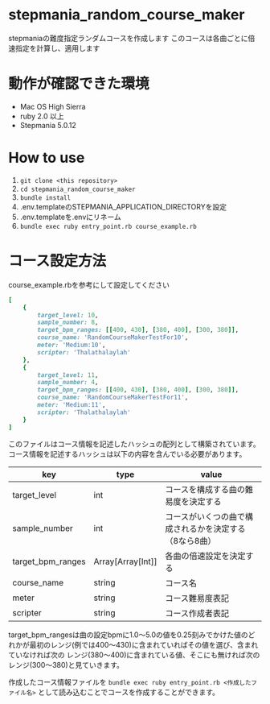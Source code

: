 # stepmania_random_course_maker
stepmaniaの難度指定ランダムコースを作成します
このコースは各曲ごとに倍速指定を計算し、適用します

# 動作が確認できた環境

- Mac OS High Sierra
- ruby 2.0 以上
- Stepmania 5.0.12

# How to use
1. `git clone <this repository>`
1. `cd stepmania_random_course_maker`
1. `bundle install`
1. .env.templateのSTEPMANIA_APPLICATION_DIRECTORYを設定
1. .env.templateを.envにリネーム
1. `bundle exec ruby entry_point.rb course_example.rb`

# コース設定方法
course_example.rbを参考にして設定してください
```course_example.rb
[
    {
        target_level: 10,
        sample_number: 8,
        target_bpm_ranges: [[400, 430], [380, 400], [300, 380]],
        course_name: 'RandomCourseMakerTestFor10',
        meter: 'Medium:10',
        scripter: 'Thalathalaylah'
    },
    {
        target_level: 11,
        sample_number: 4,
        target_bpm_ranges: [[400, 430], [380, 400], [300, 380]],
        course_name: 'RandomCourseMakerTestFor11',
        meter: 'Medium:11',
        scripter: 'Thalathalaylah'
    }
]

```
このファイルはコース情報を記述したハッシュの配列として構築されています。  
コース情報を記述するハッシュは以下の内容を含んでいる必要があります。

|key|type|value|
----|----|---- 
|target_level|int|コースを構成する曲の難易度を決定する|
|sample_number|int|コースがいくつの曲で構成されるかを決定する（8なら8曲）|
|target_bpm_ranges|Array[Array[Int]]|各曲の倍速設定を決定する|
|course_name|string|コース名|
|meter|string|コース難易度表記|
|scripter|string|コース作成者表記|

target_bpm_rangesは曲の設定bpmに1.0〜5.0の値を0.25刻みでかけた値のどれかが最初のレンジ(例では400〜430)に含まれていればその値を選び、含まれていなければ次の
レンジ(380〜400)に含まれている値、そこにも無ければ次のレンジ(300〜380)と見ていきます。

作成したコース情報ファイルを `bundle exec ruby entry_point.rb <作成したファイル名>` として読み込むことでコースを作成することができます。
